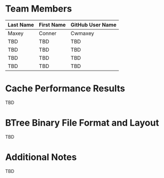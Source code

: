 # Team Members

Last Name       | First Name      | GitHub User Name
--------------- | --------------- | --------------------
Maxey           | Conner          | Cwmaxey
TBD             | TBD             | TBD
TBD             | TBD             | TBD
TBD             | TBD             | TBD
TBD             | TBD             | TBD

# Cache Performance Results
TBD

# BTree Binary File Format and Layout
TBD

# Additional Notes
TBD


